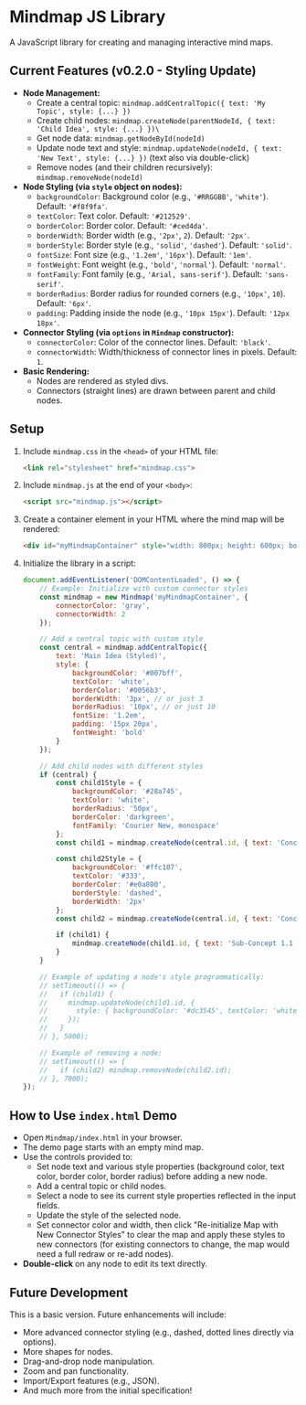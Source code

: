 # Mindmap JS Library

A JavaScript library for creating and managing interactive mind maps.

## Current Features (v0.2.0 - Styling Update)

*   **Node Management:**
    *   Create a central topic: `mindmap.addCentralTopic({ text: 'My Topic', style: {...} })`
    *   Create child nodes: `mindmap.createNode(parentNodeId, { text: 'Child Idea', style: {...} })\`
    *   Get node data: `mindmap.getNodeById(nodeId)`
    *   Update node text and style: `mindmap.updateNode(nodeId, { text: 'New Text', style: {...} })` (text also via double-click)
    *   Remove nodes (and their children recursively): `mindmap.removeNode(nodeId)`
*   **Node Styling (via `style` object on nodes):**
    *   `backgroundColor`: Background color (e.g., `'#RRGGBB'`, `'white'`). Default: `'#f8f9fa'`.
    *   `textColor`: Text color. Default: `'#212529'`.
    *   `borderColor`: Border color. Default: `'#ced4da'`.
    *   `borderWidth`: Border width (e.g., `'2px'`, `2`). Default: `'2px'`.
    *   `borderStyle`: Border style (e.g., `'solid'`, `'dashed'`). Default: `'solid'`.
    *   `fontSize`: Font size (e.g., `'1.2em'`, `'16px'`). Default: `'1em'`.
    *   `fontWeight`: Font weight (e.g., `'bold'`, `'normal'`). Default: `'normal'`.
    *   `fontFamily`: Font family (e.g., `'Arial, sans-serif'`). Default: `'sans-serif'`.
    *   `borderRadius`: Border radius for rounded corners (e.g., `'10px'`, `10`). Default: `'6px'`.
    *   `padding`: Padding inside the node (e.g., `'10px 15px'`). Default: `'12px 18px'`.
*   **Connector Styling (via `options` in `Mindmap` constructor):**
    *   `connectorColor`: Color of the connector lines. Default: `'black'`.
    *   `connectorWidth`: Width/thickness of connector lines in pixels. Default: `1`.
*   **Basic Rendering:**
    *   Nodes are rendered as styled divs.
    *   Connectors (straight lines) are drawn between parent and child nodes.

## Setup

1.  Include `mindmap.css` in the `<head>` of your HTML file:
    ```html
    <link rel="stylesheet" href="mindmap.css">
    ```
2.  Include `mindmap.js` at the end of your `<body>`:
    ```html
    <script src="mindmap.js"></script>
    ```
3.  Create a container element in your HTML where the mind map will be rendered:
    ```html
    <div id="myMindmapContainer" style="width: 800px; height: 600px; border: 1px solid #ccc; position: relative;"></div>
    ```
4.  Initialize the library in a script:
    ```javascript
    document.addEventListener('DOMContentLoaded', () => {
        // Example: Initialize with custom connector styles
        const mindmap = new Mindmap('myMindmapContainer', {
            connectorColor: 'gray',
            connectorWidth: 2
        });

        // Add a central topic with custom style
        const central = mindmap.addCentralTopic({
            text: 'Main Idea (Styled)',
            style: {
                backgroundColor: '#007bff',
                textColor: 'white',
                borderColor: '#0056b3',
                borderWidth: '3px', // or just 3
                borderRadius: '10px', // or just 10
                fontSize: '1.2em',
                padding: '15px 20px',
                fontWeight: 'bold'
            }
        });

        // Add child nodes with different styles
        if (central) {
            const child1Style = {
                backgroundColor: '#28a745',
                textColor: 'white',
                borderRadius: '50px',
                borderColor: 'darkgreen',
                fontFamily: 'Courier New, monospace'
            };
            const child1 = mindmap.createNode(central.id, { text: 'Concept 1 (Green & Rounded)', style: child1Style });

            const child2Style = {
                backgroundColor: '#ffc107',
                textColor: '#333',
                borderColor: '#e0a800',
                borderStyle: 'dashed',
                borderWidth: '2px'
            };
            const child2 = mindmap.createNode(central.id, { text: 'Concept 2 (Yellow & Dashed)', style: child2Style });

            if (child1) {
                mindmap.createNode(child1.id, { text: 'Sub-Concept 1.1 (Default Style)' });
            }
        }

        // Example of updating a node's style programmatically:
        // setTimeout(() => {
        //   if (child1) {
        //     mindmap.updateNode(child1.id, {
        //       style: { backgroundColor: '#dc3545', textColor: 'white', borderColor: 'darkred' }
        //     });
        //   }
        // }, 5000);

        // Example of removing a node:
        // setTimeout(() => {
        //   if (child2) mindmap.removeNode(child2.id);
        // }, 7000);
    });
    ```

## How to Use `index.html` Demo

*   Open `Mindmap/index.html` in your browser.
*   The demo page starts with an empty mind map.
*   Use the controls provided to:
    *   Set node text and various style properties (background color, text color, border color, border radius) before adding a new node.
    *   Add a central topic or child nodes.
    *   Select a node to see its current style properties reflected in the input fields.
    *   Update the style of the selected node.
    *   Set connector color and width, then click "Re-initialize Map with New Connector Styles" to clear the map and apply these styles to new connectors (for existing connectors to change, the map would need a full redraw or re-add nodes).
*   **Double-click** on any node to edit its text directly.

## Future Development

This is a basic version. Future enhancements will include:
*   More advanced connector styling (e.g., dashed, dotted lines directly via options).
*   More shapes for nodes.
*   Drag-and-drop node manipulation.
*   Zoom and pan functionality.
*   Import/Export features (e.g., JSON).
*   And much more from the initial specification!
